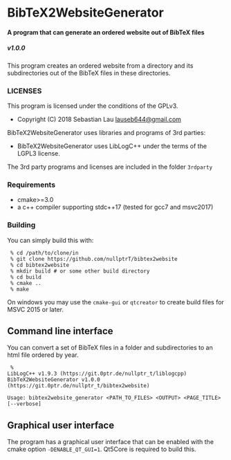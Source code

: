 # BibTeX2WebsiteGenerator
#### A program that can generate an ordered website out of BibTeX files
##### v1.0.0

This program creates an ordered website from a directory and its subdirectories out of the BibTeX files in these directories.


### LICENSES

This program is licensed under the conditions of the GPLv3.

* Copyright (C) 2018 Sebastian Lau <lauseb644@gmail.com>

BibTeX2WebsiteGenerator uses libraries and programs of 3rd parties:
* BibTeX2WebsiteGenerator uses LibLogC++ under the terms of the LGPL3 license.

The 3rd party programs and licenses are included in the folder `3rdparty`


### Requirements

* cmake>=3.0
* a c++ compiler supporting stdc++17 (tested for gcc7 and msvc2017)

### Building

You can simply build this with:

```
 % cd /path/to/clone/in
 % git clone https://github.com/nullptrT/bibtex2website
 % cd bibtex2website
 % mkdir build # or some other build directory
 % cd build
 % cmake ..
 % make
```

On windows you may use the `cmake-gui` or `qtcreator` to create build files for MSVC 2015 or later.

## Command line interface

You can convert a set of BibTeX files in a folder and subdirectories to an html file ordered by year.

```
 % 
LibLogC++ v1.9.3 (https://git.0ptr.de/nullptr_t/liblogcpp)
BibTeX2WebsiteGenerator v1.0.0 (https://git.0ptr.de/nullptr_t/bibtex2website)

Usage: bibtex2website_generator <PATH_TO_FILES> <OUTPUT> <PAGE_TITLE> [--verbose]
```


## Graphical user interface

The program has a graphical user interface that can be enabled with the cmake option `-DENABLE_QT_GUI=1`. Qt5Core is required to build this.

